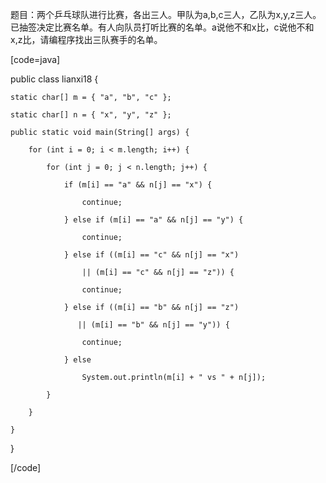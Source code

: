 题目：两个乒乓球队进行比赛，各出三人。甲队为a,b,c三人，乙队为x,y,z三人。已抽签决定比赛名单。有人向队员打听比赛的名单。a说他不和x比，c说他不和x,z比，请编程序找出三队赛手的名单。
[code=java]   
public class lianxi18 {
	static char[] m = { "a", "b", "c" };
	static char[] n = { "x", "y", "z" };
	public static void main(String[] args) {
		for (int i = 0; i < m.length; i++) {
			for (int j = 0; j < n.length; j++) {
				if (m[i] == "a" && n[j] == "x") {
					continue;
				} else if (m[i] == "a" && n[j] == "y") {
					continue;
				} else if ((m[i] == "c" && n[j] == "x")
					|| (m[i] == "c" && n[j] == "z")) {
					continue;
				} else if ((m[i] == "b" && n[j] == "z")
				   || (m[i] == "b" && n[j] == "y")) {
					continue;
				} else
					System.out.println(m[i] + " vs " + n[j]);
			}
		}
	}
}
[/code]